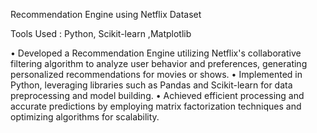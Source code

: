 Recommendation Engine using Netflix Dataset

Tools Used : Python, Scikit-learn ,Matplotlib 

• Developed a Recommendation Engine utilizing Netflix's collaborative filtering algorithm to 
analyze user behavior and preferences, generating personalized recommendations for movies 
or shows.
• Implemented in Python, leveraging libraries such as Pandas and Scikit-learn for data 
preprocessing and model building.
• Achieved efficient processing and accurate predictions by employing matrix factorization 
techniques and optimizing algorithms for scalability.
